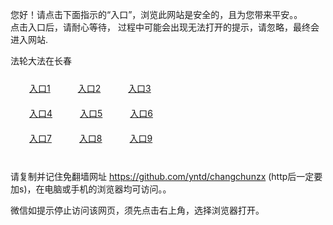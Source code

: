 您好！请点击下面指示的“入口”，浏览此网站是安全的，且为您带来平安。。 <br/>
点击入口后，请耐心等待， 过程中可能会出现无法打开的提示，请忽略，最终会进入网站. </br>

法轮大法在长春<br/>
<div style="padding:10px"><a style="margin:20px" target="_blank" href="https://d1dtmycu1iz1vn.cloudfront.net/2Qpsp?mnqfzxdn" id="ccLink1" rel="nofollow">入口1</a> <a target="_blank" style="margin:20px" href="https://d9g7zvd1igvx8.cloudfront.net/2Qpsp?xsdvy" id="ccLink2" rel="nofollow">入口2</a> <a style="margin:20px" target="_blank" href="https://d36ou47ljlqip6.cloudfront.net/2Qpsp?kptccnct" id="ccLink3" rel="nofollow">入口3</a></div>

<div style="padding:10px" ><a style="margin:20px" target="_blank" href="https://d1dtmycu1iz1vn.cloudfront.net/2Qpsp?mnqfzxdn" id="ccLink4" rel="nofollow">入口4</a> <a style="margin:20px" href="https://d9g7zvd1igvx8.cloudfront.net/2Qpsp?xsdvy" target="_blank" id="ccLink5" rel="nofollow">入口5</a> <a style="margin:20px" href="https://d36ou47ljlqip6.cloudfront.net/2Qpsp?kptccnct" target="_blank" id="ccLink6" rel="nofollow">入口6</a></div>

<div style="padding:10px"><a style="margin:20px" target="_blank" href="https://d1dtmycu1iz1vn.cloudfront.net/2Qpsp?mnqfzxdn" id="ccLink7" rel="nofollow">入口7</a> <a style="margin:20px" href="https://d9g7zvd1igvx8.cloudfront.net/2Qpsp?xsdvy" target="_blank" id="ccLink8" rel="nofollow">入口8</a> <a style="margin:20px" target="_blank" href="https://d36ou47ljlqip6.cloudfront.net/2Qpsp?kptccnct" id="ccLink9" rel="nofollow">入口9</a></div>

<br/>



请复制并记住免翻墙网址 https://github.com/yntd/changchunzx (http后一定要加s)，在电脑或手机的浏览器均可访问。。<br/>

微信如提示停止访问该网页，须先点击右上角，选择浏览器打开。
